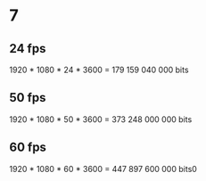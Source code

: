 # 7

## 24 fps

1920 * 1080 * 24 * 3600 = 179 159 040 000 bits

## 50 fps

1920 * 1080 * 50 * 3600 = 373 248 000 000 bits

## 60 fps

1920 * 1080 * 60 * 3600 = 447 897 600 000 bits0
